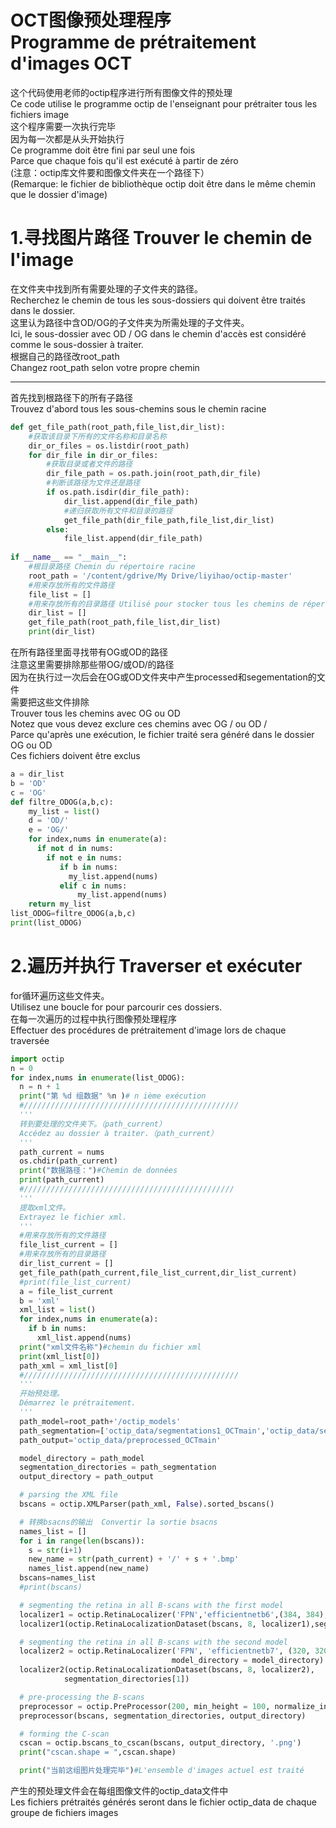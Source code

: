 OCT图像预处理程序  
Programme de prétraitement d'images OCT
=============
这个代码使用老师的octip程序进行所有图像文件的预处理  
Ce code utilise le programme octip de l'enseignant pour prétraiter tous les fichiers image  
这个程序需要一次执行完毕  
因为每一次都是从头开始执行  
Ce programme doit être fini par seul une fois  
Parce que chaque fois qu'il est exécuté à partir de zéro  
(注意：octip库文件要和图像文件夹在一个路径下）  
(Remarque: le fichier de bibliothèque octip doit être dans le même chemin que le dossier d'image)

# 1.寻找图片路径 Trouver le chemin de l'image
在文件夹中找到所有需要处理的子文件夹的路径。  
Recherchez le chemin de tous les sous-dossiers qui doivent être traités dans le dossier.  
这里认为路径中含OD/OG的子文件夹为所需处理的子文件夹。  
Ici, le sous-dossier avec OD / OG dans le chemin d'accès est considéré comme le sous-dossier à traiter.  
根据自己的路径改root_path  
Changez root_path selon votre propre chemin  

---
首先找到根路径下的所有子路径  
Trouvez d'abord tous les sous-chemins sous le chemin racine
```python
def get_file_path(root_path,file_list,dir_list):
    #获取该目录下所有的文件名称和目录名称
    dir_or_files = os.listdir(root_path)
    for dir_file in dir_or_files:
        #获取目录或者文件的路径
        dir_file_path = os.path.join(root_path,dir_file)
        #判断该路径为文件还是路径
        if os.path.isdir(dir_file_path):
            dir_list.append(dir_file_path)
            #递归获取所有文件和目录的路径
            get_file_path(dir_file_path,file_list,dir_list)
        else:
            file_list.append(dir_file_path)
 
if __name__ == "__main__":
    #根目录路径 Chemin du répertoire racine
    root_path = '/content/gdrive/My Drive/liyihao/octip-master'
    #用来存放所有的文件路径
    file_list = []
    #用来存放所有的目录路径 Utilisé pour stocker tous les chemins de répertoire
    dir_list = []
    get_file_path(root_path,file_list,dir_list)
    print(dir_list)
```
在所有路径里面寻找带有OG或OD的路径  
注意这里需要排除那些带OG/或OD/的路径  
因为在执行过一次后会在OG或OD文件夹中产生processed和segementation的文件  
需要把这些文件排除  
Trouver tous les chemins avec OG ou OD  
Notez que vous devez exclure ces chemins avec OG / ou OD /  
Parce qu'après une exécution, le fichier traité sera généré dans le dossier OG ou OD  
Ces fichiers doivent être exclus  
```python
a = dir_list
b = 'OD'
c = 'OG'
def filtre_ODOG(a,b,c):
    my_list = list()
    d = 'OD/'
    e = 'OG/'
    for index,nums in enumerate(a):
      if not d in nums:
        if not e in nums:
           if b in nums:
             my_list.append(nums)
           elif c in nums:
               my_list.append(nums)       
    return my_list
list_ODOG=filtre_ODOG(a,b,c)   
print(list_ODOG) 
```
# 2.遍历并执行 Traverser et exécuter
for循环遍历这些文件夹。  
Utilisez une boucle for pour parcourir ces dossiers.  
在每一次遍历的过程中执行图像预处理程序  
Effectuer des procédures de prétraitement d'image lors de chaque traversée  
```python
import octip
n = 0
for index,nums in enumerate(list_ODOG):
  n = n + 1
  print("第 %d 组数据" %n )# n ième exécution
  #////////////////////////////////////////////////
  '''
  转到要处理的文件夹下。（path_current）
  Accédez au dossier à traiter.（path_current）
  '''
  path_current = nums
  os.chdir(path_current)
  print("数据路径：")#Chemin de données
  print(path_current)
  #///////////////////////////////////////////////
  '''
  提取xml文件。
  Extrayez le fichier xml.
  '''
  #用来存放所有的文件路径
  file_list_current = []
  #用来存放所有的目录路径
  dir_list_current = []
  get_file_path(path_current,file_list_current,dir_list_current)
  #print(file_list_current)
  a = file_list_current
  b = 'xml'
  xml_list = list()
  for index,nums in enumerate(a):
    if b in nums:
      xml_list.append(nums)
  print("xml文件名称")#chemin du fichier xml  
  print(xml_list[0]) 
  path_xml = xml_list[0]
  #////////////////////////////////////////////////
  '''
  开始预处理。
  Démarrez le prétraitement.
  '''
  path_model=root_path+'/octip_models'
  path_segmentation=['octip_data/segmentations1_OCTmain','octip_data/segmentations2_OCTmain']
  path_output='octip_data/preprocessed_OCTmain'

  model_directory = path_model
  segmentation_directories = path_segmentation
  output_directory = path_output

  # parsing the XML file
  bscans = octip.XMLParser(path_xml, False).sorted_bscans()

  # 转换bsacns的输出  Convertir la sortie bsacns
  names_list = []
  for i in range(len(bscans)):
    s = str(i+1)
    new_name = str(path_current) + '/' + s + '.bmp'
    names_list.append(new_name)
  bscans=names_list
  #print(bscans)

  # segmenting the retina in all B-scans with the first model 
  localizer1 = octip.RetinaLocalizer('FPN','efficientnetb6',(384, 384),model_directory = model_directory)
  localizer1(octip.RetinaLocalizationDataset(bscans, 8, localizer1),segmentation_directories[0])

  # segmenting the retina in all B-scans with the second model
  localizer2 = octip.RetinaLocalizer('FPN', 'efficientnetb7', (320, 320),
                                    model_directory = model_directory)
  localizer2(octip.RetinaLocalizationDataset(bscans, 8, localizer2),
            segmentation_directories[1])

  # pre-processing the B-scans
  preprocessor = octip.PreProcessor(200, min_height = 100, normalize_intensities = True)
  preprocessor(bscans, segmentation_directories, output_directory)

  # forming the C-scan
  cscan = octip.bscans_to_cscan(bscans, output_directory, '.png')
  print("cscan.shape = ",cscan.shape)

  print("当前这组图片处理完毕")#L'ensemble d'images actuel est traité
  ```
产生的预处理文件会在每组图像文件的octip_data文件中  
Les fichiers prétraités générés seront dans le fichier octip_data de chaque groupe de fichiers images


